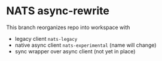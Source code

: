 # NATS async-rewrite

This branch reorganizes repo into workspace with

* legacy client `nats-legacy`
* native async client `nats-experimental` (name will change)
* sync wrapper over async client (not yet in place)
